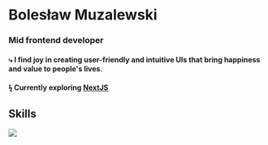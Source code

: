 # Bolesław Muzalewski
### Mid frontend developer
#### ⤷ I find joy in creating user-friendly and intuitive UIs that bring happiness and value to people's lives.
#### ϟ Currently exploring [NextJS](https://nextjs.org/)

## Skills
[<img src="https://skills.thijs.gg/icons?i=react,redux,prisma,nextjs,materialui,js,ts,html,css,git,bash,powershell,docker,azure,firebase&perline=5">](https://skills.thijs.gg)

<!--## GitHub stats
  <img alt="gitHub stats" src="https://github-readme-stats.vercel.app/api?username=muzabol2&count_private=true&show_icons=true&hide_title=true&theme=dracula" height=150 width=400 />
  <img alt="languages graph" src="https://github-readme-stats-sigma-five.vercel.app/api/top-langs?locale=en&hide_title=true&layout=compact&langs_count=10&theme=dracula&hide_border=false&username=muzabol2" height=150 width=400 > -->
<!-- [![My Skills](https://skills.thijs.gg/icons?i=react,redux,prisma,nextjs,materialui,js,ts,html,css,git,bash,powershell,docker,azure,firebase&perline=5)](https://skills.thijs.gg) -->
<!--https://github.com/tandpfun/skill-icons -->
